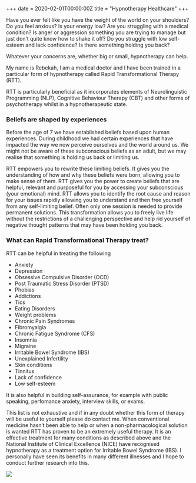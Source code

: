+++
date = 2020-02-01T00:00:00Z
title = "Hypnotherapy Healthcare"
+++

Have you ever felt like you have the weight of the world on your shoulders? Do you feel anxious? Is your energy low? Are you struggling with a medical condition? Is anger or aggression something you are trying to manage but just don’t quite know how to shake it off? Do you struggle with low self-esteem and lack confidence? Is there something holding you back?

Whatever your concerns are, whether big or small, hypnotherapy can help.

My name is Rebekah, I am a medical doctor and I have been trained in a particular form of hypnotherapy called Rapid Transformational Therapy (RTT).

RTT is particularly beneficial as it incorporates elements of Neurolinguistic Programming (NLP), Cognitive Behaviour Therapy (CBT) and other forms of psychotherapy whilst in a hypnotherapeutic state.

### Beliefs are shaped by experiences

Before the age of 7 we have established beliefs based upon human experiences. During childhood we had certain experiences that have impacted the way we now perceive ourselves and the world around us. We might not be aware of these subconscious beliefs as an adult, but we may realise that something is holding us back or limiting us.

RTT empowers you to rewrite these limiting beliefs. It gives you the understanding of how and why these beliefs were born, allowing you to make sense of them. RTT gives you the power to create beliefs that are helpful, relevant and purposeful for you by accessing your subconscious (your emotional) mind. RTT allows you to identify the root cause and reason for your issues rapidly allowing you to understand and then free yourself from any self-limiting belief. Often only one session is needed to provide permanent solutions. This transformation allows you to freely live life without the restrictions of a challenging perspective and help rid yourself of negative thought patterns that may have been holding you back.

### What can Rapid Transformational Therapy treat?

RTT can be helpful in treating the following

* Anxiety
* Depression
* Obsessive Compulsive Disorder (OCD)
* Post Traumatic Stress Disorder (PTSD)
* Phobias
* Addictions
* Tics
* Eating Disorders
* Weight problems
* Chronic Pain Syndromes
* Fibromyalgia
* Chronic Fatigue Syndrome (CFS)
* Insomnia
* Migraine
* Irritable Bowel Syndrome (IBS)
* Unexplained Infertility
* Skin conditions
* Tinnitus
* Lack of confidence
* Low self-esteem

It is also helpful in building self-assurance, for example with public speaking, perfomance anxiety, interview skills, or exams.

This list is not exhaustive and if in any doubt whether this form of therapy will be useful to yourself please do contact me. When conventional medicine hasn’t been able to help or when a non-pharmacological solution is wanted RTT has proven to be an extremely useful therapy. It is an effective treatment for many conditions as described above and the National Institute of Clinical Excellence (NICE) have recognised hypnotherapy as a treatment option for Irritable Bowel Syndrome (IBS). I personally have seen its benefits in many different illnesses and I hope to conduct further research into this.

![](/img/RTT_Therapist_Logo.png)